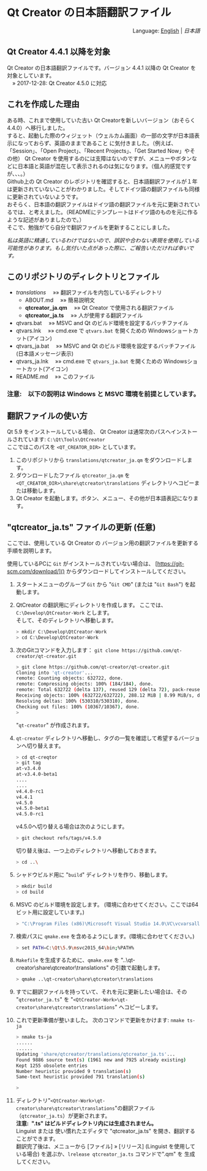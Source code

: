 # Qt Creator の日本語翻訳ファイル
<div style="text-align:right">Language: <a href="README.md">English</a> | <i>日本語</i></div>

## Qt Creator 4.4.1 以降を対象
Qt Creator の日本語翻訳ファイルです。バージョン 4.4.1 以降の Qt Creator を対象としています。  
&emsp;&raquo; 2017-12-28: Qt Creator 4.5.0 に対応


## これを作成した理由
ある時、これまで使用していた古い Qt Creatorを新しいバージョン（おそらく4.4.0）へ移行しました。  
すると、起動した際のウィジェット（ウェルカム画面）の一部の文字が日本語表示になっておらず、英語のままであること
に気付きました。（例えば、「Session」、「Open Project」、「Recent Projects」、「Get Started Now」やその他） 
Qt Creator を使用するのには支障はないのですが、メニューやボタンなどに日本語と英語が混在して表示されるのは気になります。（個人的感覚ですが、、、。）  
Github上の Qt Creator のレポジトリを確認すると、日本語翻訳ファイルが１年は更新されていないことがわかりました。そしてドイツ語の翻訳ファイルも同様に更新されていないようです。  
おそらく、日本語の翻訳ファイルはドイツ語の翻訳ファイルを元に更新されているでは、と考えました。（READMEにテンプレートはドイツ語のものを元に作るような記述がありましたので。）   
そこで、勉強がてら自分で翻訳ファイルを更新することにしました。

*私は英語に精通しているわけではないので、誤訳や合わない表現を使用している可能性があります。もし気付いた点があった際に、ご報告いただければ幸いです。*

## このリポジトリのディレクトリとファイル
* *translations*  &emsp;&raquo;&raquo; 翻訳ファイルを内包しているディレクトリ
    * ABOUT.md  &emsp;&raquo;&raquo; 簡易説明文 
    * **qtcreator_ja.qm**  &emsp;&raquo;&raquo; Qt Creator で使用される翻訳ファイル
    * **qtcreator_ja.ts**  &emsp;&raquo;&raquo; 人が使用する翻訳ファイル
* qtvars.bat  &emsp;&raquo;&raquo; MSVC and Qt のビルド環境を設定するバッチファイル
* qtvars.lnk  &emsp;&raquo;&raquo; cmd.exe で `qtvars.bat` を開くための Windowsショートカット(アイコン)
* qtvars_ja.bat  &emsp;&raquo;&raquo; MSVC and Qt のビルド環境を設定するバッチファイル (日本語メッセージ表示)
* qtvars_ja.lnk  &emsp;&raquo;&raquo; cmd.exe で `qtvars_ja.bat` を開くための Windowsショートカット(アイコン)
* README.md  &emsp;&raquo;&raquo; このファイル

### **注意:&emsp;以下の説明は Windows と MSVC 環境を前提としています。**

## 翻訳ファイルの使い方

Qt 5.9 をインストールしている場合、 Qt Creator は通常次のパスへインストールされています: `C:\Qt\Tools\QtCreator`  
ここではこのパスを `<QT_CREATOR_DIR>` としています。

1. このリポジトリから `translations/qtcreator_ja.qm` をダウンロードします。
2. ダウンロードしたファイル `qtcreator_ja.qm` を  `<QT_CREATOR_DIR>\share\qtcreator\translations` ディレクトリへコピーまたは移動します。
3. Qt Creator を起動します。ボタン、メニュー、その他が日本語表記になります。

## "qtcreator_ja.ts" ファイルの更新 (任意)
ここでは、使用している Qt Creator の バージョン用の翻訳ファイルを更新する手順を説明します。 

使用しているPCに `Git` がインストールされていない場合は、 [https://git-scm.com/download/]() からダウンロードしてインストールしてください。

1. スタートメニューのグループ `Git` から "`Git CMD`" (または "`Git Bash`") を起動します。 
2. QtCreator の翻訳用にディレクトリを作成します。
ここでは、 `C:\Develop\QtCreator-Work` とします。  
そして、そのディレクトリへ移動します。
    ``` sh
    > mkdir C:\Develop\QtCreator-Work
    > cd C:\Develop\QtCreator-Work
    ```
3. 次のGitコマンドを入力します： `git clone https://github.com/qt-creator/qt-creator.git`
    ``` sh
    > git clone https://github.com/qt-creator/qt-creator.git
    Cloning into 'qt-creator'...
    remote: Counting objects: 632722, done.
    remote: Compressing objects: 100% (184/184), done.
    remote: Total 632722 (delta 137), reused 129 (delta 72), pack-reused 632466 eceiving objects: 100% (632722/632722), 287.16 MiB | 8.72 MiB/s
    Receiving objects: 100% (632722/632722), 288.12 MiB | 8.99 MiB/s, done.
    Resolving deltas: 100% (530310/530310), done.
    Checking out files: 100% (10367/10367), done.
    >
    ```
    "`qt-creator`" が作成されます。

4. `qt-creator` ディレクトリへ移動し、タグの一覧を確認して希望するバージョンへ切り替えます。
    ``` sh
    > cd qt-creqtor
    > git tag
    at-v3.4.0
    at-v3.4.0-beta1
    ....
    ....
    v4.4.0-rc1
    v4.4.1
    v4.5.0
    v4.5.0-beta1
    v4.5.0-rc1
    ```
    v4.5.0へ切り替える場合は次のようにします。
    ``` sh
    > git checkout refs/tags/v4.5.0
    ```
    切り替え後は、一つ上のディレクトリへ移動しておきます。
    ``` sh
    > cd ..\
    ```

5. シャドウビルド用に "`build`" ディレクトリを作り、移動します。
    ``` sh
    > mkdir build
    > cd build

6. MSVC のビルド環境を設定します。 (環境に合わせてください。ここでは64ビット用に設定しています。)
    ``` sh
    > "C:\Program Files (x86)\Microsoft Visual Studio 14.0\VC\vcvarsall.bat" x64
    ```
7. 検索パスに `qmake.exe` を含めるようにします。(環境に合わせてください。)
    ``` sh
    > set PATH=C:\Qt\5.9\msvc2015_64\bin;%PATH%
    ```
8. `Makefile` を生成するために、`qmake.exe` を "..\qt-creator\share\qtcreator\translations" の引数で起動します。 
    ``` sh
    > qmake ..\qt-creator\share\qtcreator\translations
    ```
9. すでに翻訳ファイルを持っていて、それを元に更新したい場合は、その "`qtcreator_ja.ts`" を "`<QtCreator-Work>\qt-creator\share\qtcreator\translations`" へコピーします。

10. これで更新準備が整いました。 次のコマンドで更新をかけます: `nmake ts-ja`
    ``` sh
    > nmake ts-ja
    ......
    ......
    Updating 'share/qtcreator/translations/qtcreator_ja.ts'...
    Found 9886 source text(s) (1961 new and 7925 already existing)
    Kept 1255 obsolete entries
    Number heuristic provided 9 translation(s)
    Same-text heuristic provided 791 translation(s)

    >
    ```
11. ディレクトリ"`<QtCreator-Work>\qt-creator\share\qtcreator\translations`"の翻訳ファイル（`qtcreator_ja.ts`）が更新されます。  
**注意:&ensp;".ts" はビルドディレクトリ内には生成されません。**  
Linguist または 使い慣れたエディタで "qtcreator_ja.ts" を開き、翻訳することができます。  
翻訳完了後は、メニューから [ファイル]  &raquo; [リリース] (Linguist を使用している場合) を選ぶか、`lrelease qtcreator_ja.ts` コマンドで".qm" を 生成してください。 
